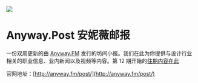 ![](https://raw.githubusercontent.com/JJYing/Anyway-Post/master/assets/anyway-post-logo.png)

# Anyway.Post 安妮薇邮报
一份双周更新的由 [Anyway.FM](http://anyway.fm/) 发行的坊间小报。我们在此为你提供与设计行业相关的职业信息、业内新闻以及视频等内容。第 12 期开始的[往期内容在此](https://github.com/JJYing/Anyway-Post/tree/master/Posts/Markdown)

官网地址：[http://anyway.fm/post/](http://anyway.fm/post/)

